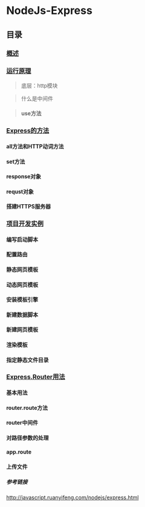 # NodeJs-Express


## 目录

### [概述 ](https://github.com/moveondo/NodeJs-Express/tree/master/01)


### [运行原理](https://github.com/moveondo/NodeJs-Express/tree/master/02)

>  底层：http模块

>  什么是中间件

>  #### use方法

### [Express的方法](https://github.com/moveondo/NodeJs-Express/tree/master/03)

#### all方法和HTTP动词方法

#### set方法

#### response对象

#### requst对象

#### 搭建HTTPS服务器

### [项目开发实例](https://github.com/moveondo/NodeJs-Express/tree/master/04)

#### 编写启动脚本

#### 配置路由

#### 静态网页模板

#### 动态网页模板

#### 安装模板引擎

#### 新建数据脚本

#### 新建网页模板

#### 渲染模板

#### 指定静态文件目录

### [Express.Router用法](https://github.com/moveondo/NodeJs-Express/tree/master/05)

#### 基本用法

#### router.route方法

#### router中间件

#### 对路径参数的处理

#### app.route

#### 上传文件

##### 参考链接

http://javascript.ruanyifeng.com/nodejs/express.html
